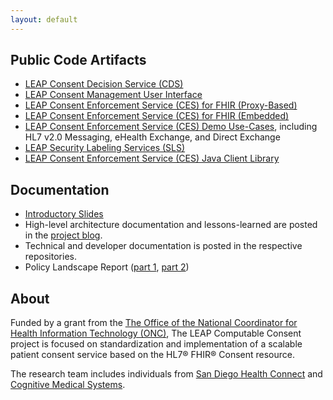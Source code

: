 ```yaml
---
layout: default
---
```

## Public Code Artifacts
- [LEAP Consent Decision Service (CDS)](https://github.com/sdhealthconnect/leap-cds)
- [LEAP Consent Management User Interface](https://github.com/sdhealthconnect/leap-consent-ui)
- [LEAP Consent Enforcement Service (CES) for FHIR (Proxy-Based)](https://github.com/sdhealthconnect/leap-fhir-ces)
- [LEAP Consent Enforcement Service (CES) for FHIR (Embedded)](https://github.com/sdhealthconnect/leap-hapi-fhir-ces-embedded)
- [LEAP Consent Enforcement Service (CES) Demo Use-Cases](https://github.com/sdhealthconnect/leap-demos), including HL7 v2.0 Messaging, eHealth Exchange, and Direct Exchange
- [LEAP Security Labeling Services (SLS)](https://github.com/sdhealthconnect/leap-sls)
- [LEAP Consent Enforcement Service (CES) Java Client Library](https://github.com/sdhealthconnect/leap-ces-java-clients)

## Documentation
- [Introductory Slides]({{site.baseurl}}/assets/pdf/introductory-slides.pdf) 
- High-level architecture documentation and lessons-learned are posted in the [project blog](posts.html).
- Technical and developer documentation is posted in the respective repositories.
- Policy Landscape Report ([part 1]({{site.baseurl}}/assets/pdf/leap-policy-landscape-1.pdf), [part 2]({{site.baseurl}}/assets/pdf/leap-policy-landscape-1.pdf))


## About
Funded by a grant from the [The Office of the National Coordinator for Health Information Technology (ONC)](https://www.healthit.gov/), The LEAP Computable Consent project is focused on standardization and implementation of a scalable patient consent service based on the HL7® FHIR® Consent resource. 

The research team includes individuals from [San Diego Health Connect](https://sdhealthconnect.org/) and [Cognitive Medical Systems](https://www.cognitivemedicalsystems.com/). 
